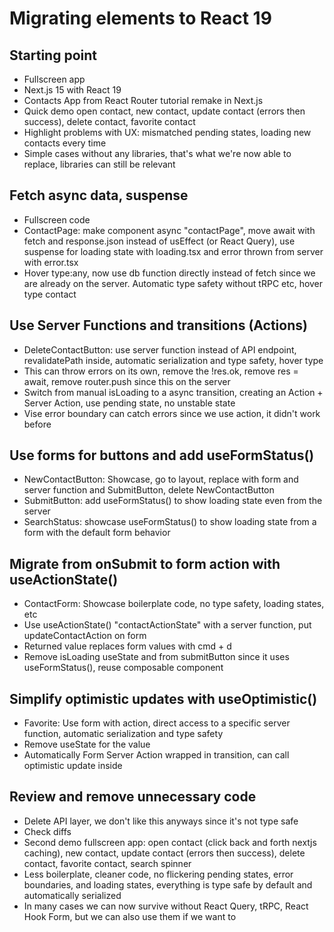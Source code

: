 # Migrating elements to React 19

## Starting point

- Fullscreen app
- Next.js 15 with React 19
- Contacts App from React Router tutorial remake in Next.js
- Quick demo open contact, new contact, update contact (errors then success), delete contact, favorite contact
- Highlight problems with UX: mismatched pending states, loading new contacts every time
- Simple cases without any libraries, that's what we're now able to replace, libraries can still be relevant

## Fetch async data, suspense

- Fullscreen code
- ContactPage: make component async "contactPage", move await with fetch and response.json instead of usEffect (or React Query), use suspense for loading state with loading.tsx and error thrown from server with error.tsx
- Hover type:any, now use db function directly instead of fetch since we are already on the server. Automatic type safety without tRPC etc, hover type contact

## Use Server Functions and transitions (Actions)

- DeleteContactButton: use server function instead of API endpoint, revalidatePath inside, automatic serialization and type safety, hover type
- This can throw errors on its own, remove the !res.ok, remove res = await, remove router.push since this on the server
- Switch from manual isLoading to a async transition, creating an Action + Server Action, use pending state, no unstable state
- Vise error boundary can catch errors since we use action, it didn't work before

## Use forms for buttons and add useFormStatus()

- NewContactButton: Showcase, go to layout, replace with form and server function and SubmitButton, delete NewContactButton
- SubmitButton: add useFormStatus() to show loading state even from the server
- SearchStatus: showcase useFormStatus() to show loading state from a form with the default form behavior

## Migrate from onSubmit to form action with useActionState()

- ContactForm: Showcase boilerplate code, no type safety, loading states, etc
- Use useActionState() "contactActionState" with a server function, put updateContactAction on form
- Returned value replaces form values with cmd + d
- Remove isLoading useState and from submitButton since it uses useFormStatus(), reuse composable component

## Simplify optimistic updates with useOptimistic()

- Favorite: Use form with action, direct access to a specific server function, automatic serialization and type safety
- Remove useState for the value
- Automatically Form Server Action wrapped in transition, can call optimistic update inside

## Review and remove unnecessary code

- Delete API layer, we don't like this anyways since it's not type safe
- Check diffs
- Second demo fullscreen app: open contact (click back and forth nextjs caching), new contact, update contact (errors then success), delete contact, favorite contact, search spinner
- Less boilerplate, cleaner code, no flickering pending states, error boundaries, and loading states, everything is type safe by default and automatically serialized
- In many cases we can now survive without React Query, tRPC, React Hook Form, but we can also use them if we want to
